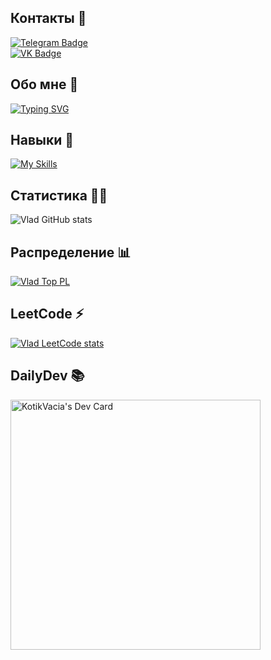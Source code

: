 ## Контакты 🤝

<div id="badges">
  <a href="https://t.me/KotikVacia">
    <img src="https://img.shields.io/badge/Telegram-blue?style=for-the-badge&logo=telegram&logoColor=white" alt="Telegram Badge"/>
  </a>
  <br>
  <a href="https://vk.com/vladatkishkin">
    <img src="https://img.shields.io/badge/VK-blue?style=for-the-badge&logo=vk&logoColor=white" alt="VK Badge"/>
  </a>
</div>

## Обо мне 🧍

[![Typing SVG](https://readme-typing-svg.herokuapp.com?size=24&duration=7000&color=8DBF7C&lines=%D0%93%D0%BE%D1%80%D0%BE%D0%B4+%E2%80%94+%D0%95%D0%BA%D0%B0%D1%82%D0%B5%D1%80%D0%B8%D0%BD%D0%B1%D1%83%D1%80%D0%B3;%D0%9A%D0%BD%D0%B8%D0%B3%D0%B0+%E2%80%94+%D0%97%D0%B0%D0%BF%D0%BE%D0%B2%D0%B5%D0%B4%D0%BD%D0%B8%D0%BA;%D0%A4%D0%B8%D0%BB%D1%8C%D0%BC+%E2%80%94+500+%D0%B4%D0%BD%D0%B5%D0%B9+%D0%9B%D0%B5%D1%82%D0%B0;%D0%9C%D1%83%D0%B7%D1%8B%D0%BA%D0%B0+%E2%80%94+OneRepublic;%D0%A1%D0%BF%D0%BE%D1%80%D1%82+%E2%80%94+F1)](https://git.io/typing-svg)

## Навыки 💪

[![My Skills](https://skillicons.dev/icons?i=js,html,css,figma,react,docker,git,vscode,nodejs,nextjs,ts,bash,bootstrap,express)](https://skillicons.dev)

## Статистика 🏃‍♂️

![Vlad GitHub stats](https://github-readme-stats.vercel.app/api?username=AtkishkinVlad&count_private=true&show_icons=true&theme=gruvbox)

## Распределение 📊

[![Vlad Top PL](https://github-readme-stats.vercel.app/api/top-langs/?username=AtkishkinVlad&layout=compact&theme=gruvbox)](https://github.com/AtkishkinVlad/github-readme-stats)

## LeetCode ⚡

[![Vlad LeetCode stats](https://leetcode-stats-six.vercel.app/api?username=vladatkishkin&theme=dark)](https://github.com/vladatkishkin/leetcode-stats)

## DailyDev 📚

<a href="https://app.daily.dev/KotikVacia"><img src="https://api.daily.dev/devcards/f23f7cf8c5e549c7a4c587732243d444.png?r=62e" width="400" alt="KotikVacia's Dev Card"/></a>
